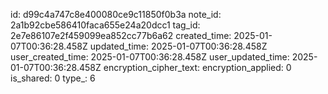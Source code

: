 id: d99c4a747c8e400080ce9c11850f0b3a
note_id: 2a1b92cbe586410faca655e24a20dcc1
tag_id: 2e7e86107e2f459099ea852cc77b6a62
created_time: 2025-01-07T00:36:28.458Z
updated_time: 2025-01-07T00:36:28.458Z
user_created_time: 2025-01-07T00:36:28.458Z
user_updated_time: 2025-01-07T00:36:28.458Z
encryption_cipher_text: 
encryption_applied: 0
is_shared: 0
type_: 6